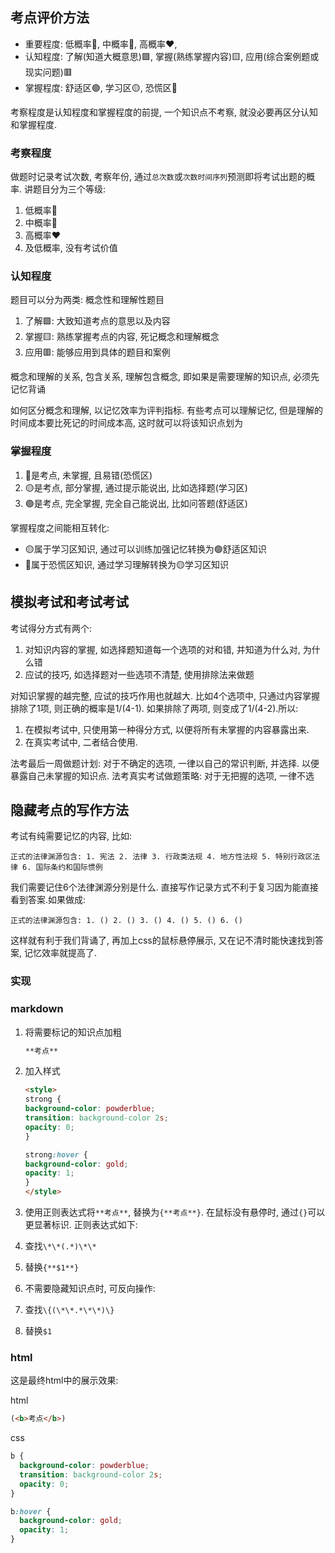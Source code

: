 
## 考点评价方法
- 重要程度: 低概率💚, 中概率💛, 高概率❤️, 
- 认知程度: 了解(知道大概意思)🟩, 掌握(熟练掌握内容)🟨, 应用(综合案例题或现实问题)🟥
- 掌握程度: 舒适区🟢, 学习区🟡, 恐慌区🔴

考察程度是认知程度和掌握程度的前提, 一个知识点不考察, 就没必要再区分认知和掌握程度.

### 考察程度
做题时记录考试次数, 考察年份, 通过`总次数`或`次数时间序列`预测即将考试出题的概率. 讲题目分为三个等级:
1. 低概率💚
2. 中概率💛
3. 高概率❤️
4. 及低概率, 没有考试价值

### 认知程度
题目可以分为两类: 概念性和理解性题目
1. 了解🟩: 大致知道考点的意思以及内容
2. 掌握🟨: 熟练掌握考点的内容, 死记概念和理解概念
3. 应用🟥: 能够应用到具体的题目和案例

概念和理解的关系, 包含关系, 理解包含概念, 即如果是需要理解的知识点, 必须先记忆背诵

如何区分概念和理解, 以记忆效率为评判指标. 有些考点可以理解记忆, 但是理解的时间成本要比死记的时间成本高, 这时就可以将该知识点划为

### 掌握程度

1. 🔴是考点, 未掌握, 且易错(恐慌区)
2. 🟡是考点, 部分掌握, 通过提示能说出, 比如选择题(学习区)
3. 🟢是考点, 完全掌握, 完全自己能说出, 比如问答题(舒适区)

掌握程度之间能相互转化:
- 🟡属于学习区知识, 通过可以训练加强记忆转换为🟢舒适区知识
- 🔴属于恐慌区知识, 通过学习理解转换为🟡学习区知识





## 模拟考试和考试考试
考试得分方式有两个:
1. 对知识内容的掌握, 如选择题知道每一个选项的对和错, 并知道为什么对, 为什么错
2. 应试的技巧, 如选择题对一些选项不清楚, 使用排除法来做题

对知识掌握的越完整, 应试的技巧作用也就越大. 比如4个选项中, 只通过内容掌握排除了1项, 则正确的概率是1/(4-1). 如果排除了两项, 则变成了1/(4-2).所以: 

1. 在模拟考试中, 只使用第一种得分方式, 以便将所有未掌握的内容暴露出来.
2. 在真实考试中, 二者结合使用.


法考最后一周做题计划: 对于不确定的选项, 一律以自己的常识判断, 并选择. 以便暴露自己未掌握的知识点.
法考真实考试做题策略: 对于无把握的选项, 一律不选



## 隐藏考点的写作方法

考试有纯需要记忆的内容, 比如:

`正式的法律渊源包含: 1. 宪法 2. 法律 3. 行政类法规 4. 地方性法规 5. 特别行政区法律 6. 国际条约和国际惯例`

我们需要记住6个法律渊源分别是什么. 直接写作记录方式不利于复习因为能直接看到答案.如果做成:

`正式的法律渊源包含: 1. () 2. () 3. () 4. () 5. () 6. ()`

这样就有利于我们背诵了, 再加上css的鼠标悬停展示, 又在记不清时能快速找到答案, 记忆效率就提高了.

### 实现

### markdown

1. 将需要标记的知识点加粗

    ```md
    **考点**
    ```

2. 加入样式

    ```html
    <style>
    strong {
    background-color: powderblue;
    transition: background-color 2s;
    opacity: 0;
    }

    strong:hover {
    background-color: gold;
    opacity: 1;
    }
    </style>
    ```

3. 使用正则表达式将`**考点**`, 替换为`{**考点**}`. 在鼠标没有悬停时, 通过`{}`可以更显著标识. 正则表达式如下:
 
  1. 查找`\*\*(.*)\*\*`
  2. 替换`{**$1**}`

4. 不需要隐藏知识点时, 可反向操作:

  1. 查找`\{(\*\*.*\*\*)\}`
  2. 替换`$1`


### html
这是最终html中的展示效果:

html
```html
(<b>考点</b>)
```

css
```css
b {
  background-color: powderblue;
  transition: background-color 2s;
  opacity: 0;
}

b:hover {
  background-color: gold;
  opacity: 1;
}
```